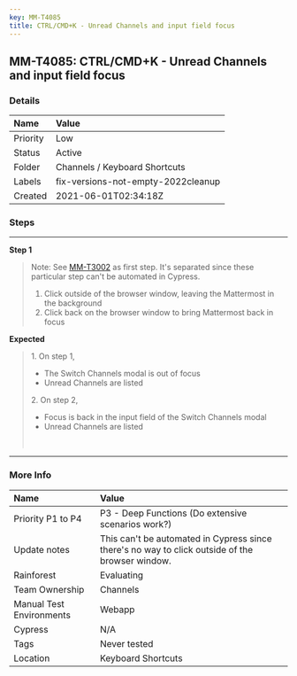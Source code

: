 ```yaml
---
key: MM-T4085
title: CTRL/CMD+K - Unread Channels and input field focus
---
```


## MM-T4085: CTRL/CMD+K - Unread Channels and input field focus

### Details

| Name     | Value                              |
| :------- | :--------------------------------- |
| Priority | Low                                |
| Status   | Active                             |
| Folder   | Channels / Keyboard Shortcuts      |
| Labels   | fix-versions-not-empty-2022cleanup |
| Created  | 2021-06-01T02:34:18Z               |

### Steps

<hr/>

**Step 1**

> <article>Note: See <a href="https://mattermost.atlassian.net/projects/MM?selectedItem=com.atlassian.plugins.atlassian-connect-plugin:com.kanoah.test-manager__main-project-page#!/testCase/MM-T3002">MM-T3002</a> as first step. It's separated since these particular step can't be automated in Cypress.<br /><ol><li>Click outside of the browser window, leaving the Mattermost in the background</li><li>Click back on the browser window to bring Mattermost back in focus</li></ol></article>

**Expected**

> <article>1. On step 1,<br /><ul><li>The Switch Channels modal is out of focus</li><li>Unread Channels are listed</li></ul>2. On step 2,<br /><ul><li>Focus is back in the input field of the Switch Channels modal</li><li>Unread Channels are listed</li></ul><br /></article>

<hr/>

### More Info

| Name                     | Value                                                                                           |
| :----------------------- | :---------------------------------------------------------------------------------------------- |
| Priority P1 to P4        | P3 - Deep Functions (Do extensive scenarios work?)                                              |
| Update notes             | This can't be automated in Cypress since there's no way to click outside of the browser window. |
| Rainforest               | Evaluating                                                                                      |
| Team Ownership           | Channels                                                                                        |
| Manual Test Environments | Webapp                                                                                          |
| Cypress                  | N/A                                                                                             |
| Tags                     | Never tested                                                                                    |
| Location                 | Keyboard Shortcuts                                                                              |
